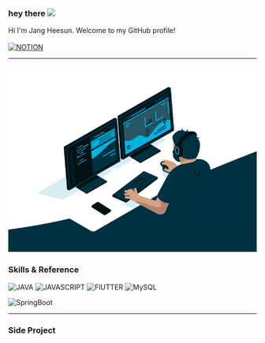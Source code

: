 ### hey there <img src="https://media.giphy.com/media/hvRJCLFzcasrR4ia7z/giphy.gif" width="25px">
Hi I'm Jang Heesun. Welcome to my GitHub profile!
</br></br>
[![NOTION](https://img.shields.io/badge/-NOTION-222222?style=for-the-badge&logo=NOTION)](https://www.notion.so/HEESUN-d622a9b5d4b041cf8c61cda57d247a23)

---
<p align="center">
  <img alt="Coder Image" src="https://raw.githubusercontent.com/heesun-b/heesun-b/master/code.gif">
</p> 



<!--START_SECTION:Skills & Endorsements-->
### Skills & Reference

![JAVA](https://img.shields.io/badge/-JAVA-222222?style=for-the-badge&logo=JAVA)
![JAVASCRIPT](https://img.shields.io/badge/-JAVASCRIPT-222222?style=for-the-badge&logo=JAVASCRIPT)
![FlUTTER](https://img.shields.io/badge/-FlUTTER-222222?style=for-the-badge&logo=FlUTTER)
![MySQL](https://img.shields.io/badge/-MySql-222222?style=for-the-badge&logo=MySql)

![SpringBoot](https://img.shields.io/badge/-SpringBoot-222222?style=for-the-badge&logo=SpringBoot)


---

### Side Project

<!--
1. [Conterence](https://github.com/JinhuiStudy/spring-boot-project-conference)
	1. [Grapes Video[Vimeo] Plugin](https://github.com/JinhuiStudy/javascript-grapesjs-video-embed-manager-custom)
	2. [Grapes Basic Block Plugin](https://github.com/JinhuiStudy/javascript-grapesjs-blocks-basic-custom)
2. Codal
	1. [Flutter](https://github.com/JinhuiStudy/flutter-project-codal)
	2. [SpringBoot - RestAPI](https://github.com/JinhuiStudy/spring-boot-project-codal)
	3. [React](https://github.com/JinhuiStudy/react-project-codal)
-->


